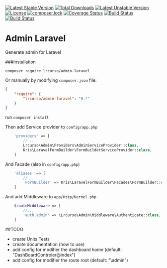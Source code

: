 [![Latest Stable Version](https://poser.pugx.org/lrcurso/admin-laravel/v/stable)](https://packagist.org/packages/lrcurso/admin-laravel)
[![Total Downloads](https://poser.pugx.org/lrcurso/admin-laravel/downloads)](https://packagist.org/packages/lrcurso/admin-laravel)
[![Latest Unstable Version](https://poser.pugx.org/lrcurso/admin-laravel/v/unstable)](https://packagist.org/packages/lrcurso/admin-laravel)
[![License](https://poser.pugx.org/lrcurso/admin-laravel/license)](https://packagist.org/packages/lrcurso/admin-laravel)
[![composer.lock](https://poser.pugx.org/lrcurso/admin-laravel/composerlock)](https://packagist.org/packages/lrcurso/admin-laravel)
[![Coverage Status](https://coveralls.io/repos/github/LR-Curso/admin-laravel/badge.svg?branch=master)](https://coveralls.io/github/LR-Curso/admin-laravel?branch=master)
[![Build Status](https://travis-ci.org/LR-Curso/admin-laravel.svg?branch=master)](https://travis-ci.org/LR-Curso/admin-laravel)
[![Build Status](https://styleci.io/repos/63009331/shield)](https://styleci.io/repos/63009331)

# Admin Laravel
Generate admin for Laravel

###Installation

```
composer require lrcurso/admin-laravel
```

Or manually by modifying `composer.json` file:

``` json
{
    "require": {
        "lrcurso/admin-laravel": "0.*"
    }
}
```

run `composer install`

Then add Service provider to `config/app.php`

``` php
    'providers' => [
        // ...
        Lrcurso\Admin\Providers\AdminServiceProvider::class,
        Kris\LaravelFormBuilder\FormBuilderServiceProvider::class,
    ]
```

And Facade (also in `config/app.php`)

``` php
    'aliases' => [
        // ...
        'FormBuilder' => Kris\LaravelFormBuilder\Facades\FormBuilder::class
    ]

```


And add Middleware to `app/Http/Kernel.php`
~~~ php
    $routeMiddleware => [
        //...
        'auth.admin' => \Lrcurso\Admin\Middleware\Authenticate::class,
    ]
~~~

##TODO

- create Units Tests
- create documentation (how to use)
- add config for modifier the dashboard home (default: "DashBoardControler@index")
- add config for modifier the route root (default: "\admin")
